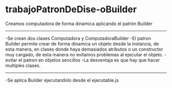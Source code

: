 # trabajoPatronDeDise-oBuilder
Creamos computadora de forma dinamica aplicando el patrón Builder
******************************************************
-Se crean dos clases Computadora y ComputadoraBuilder
-El patron Builder permite crear de forma dinamica un objeto desde la instancia, de esta manera, en clases donde haya demasiados atributos o un constructor muy cargado, de esta manera no evitamos problemas al ejecutar el objeto.
-evitar el patron en objetos sencillos
-La desventaja es que hay que hacer multiples clases.
******************************************************
-Se aplica Builder ejecutandolo desde el ejecutable.js

